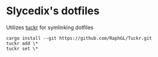 # Slycedix's dotfiles 
Utilizes [tuckr](https://github.com/RaphGL/tuckr) for symlinking dotfiles
```
cargo install --git https://github.com/RaphGL/Tuckr.git
tuckr add \*
tuckr set \*
```
